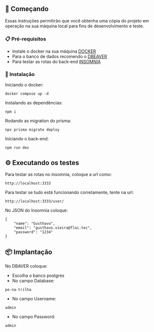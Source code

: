 ## 🚀 Começando

Essas instruções permitirão que você obtenha uma cópia do projeto em operação na sua máquina local para fins de desenvolvimento e teste.

### 📋 Pré-requisitos

* Instale o docker na sua máquina [DOCKER](https://www.docker.com/get-started/)
* Para o banco de dados recomendo o [DBEAVER](https://dbeaver.io/download/)
* Para testar as rotas do back-end [INSOMNIA](https://insomnia.rest/download)

### 🔧 Instalação

Iniciando o docker:

```
docker compose up -d
```

Instalando as dependências:

```
npm i
```

Rodando as migration do prisma:

```
npx prisma migrate deploy
```

Iniciando o back-end:

```
npm run dev
```

## ⚙️ Executando os testes

Para testar as rotas no insomnia, coloque a url como:
 
```
http://localhost:3333
```

Para testar se tudo está funcionando corretamente, tente na url:

```
http://localhost:3333/user/
```

No JSON do Insomnia coloque:

```
{
	"name": "Gusthavo",
	"email": "gusthavo.vieira@flai.tec",
	"password": "1234"
}
```

## 📦 Implantação

No DBAVER coloque:

* Escolha o banco postgres
* No campo Database:

```
pe-na-trilha
```

* No campo Username:

```
admin
```

* No campo Password:

```
admin
```